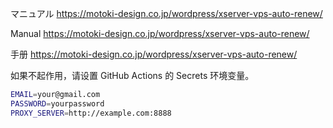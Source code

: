 マニュアル
https://motoki-design.co.jp/wordpress/xserver-vps-auto-renew/

Manual
https://motoki-design.co.jp/wordpress/xserver-vps-auto-renew/

手册
https://motoki-design.co.jp/wordpress/xserver-vps-auto-renew/

如果不起作用，请设置 GitHub Actions 的 Secrets 环境变量。

```bash
EMAIL=your@gmail.com
PASSWORD=yourpassword
PROXY_SERVER=http://example.com:8888
```